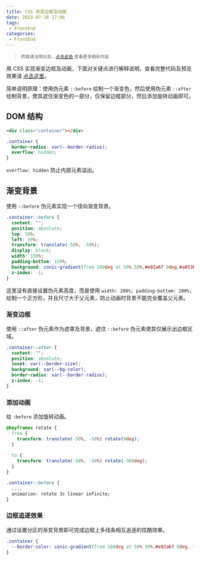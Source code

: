 ```yaml
---
title: CSS 渐变边框及动画
date: 2023-07-18 17:06
tags:
 - FrontEnd
categories:
 - FrontEnd
---
```


> <small>转载请注明出处，[点击此处](https://shichaohui.github.io/) 查看更多精彩内容</small>

用 CSS 实现渐变边框及动画，下面对关键点进行解释说明，查看完整代码及预览效果请 [点击这里](https://code.juejin.cn/pen/7252604713613393977)。

简单说明原理：使用伪元素 `::before` 绘制一个渐变色，然后使用伪元素 `::after` 绘制背景，使其遮住渐变色的一部分，仅保留边框部分，然后添加旋转动画即可。

## DOM 结构

```html
<div class="container"></div>
```

```css
.container {
  border-radius: var(--border-radius);
  overflow: hidden;
}
```

`overflow: hidden` 防止内部元素溢出。

## 渐变背景

使用 `::before` 伪元素实现一个径向渐变背景。

```css
.container::before {
  content: "";
  position: absolute;
  top: 50%;
  left: 50%;
  transform: translate(-50%, -50%);
  display: block;
  width: 150%;
  padding-bottom: 150%;
  background: conic-gradient(from 180deg at 50% 50%,#e92a67 0deg,#a853ba 112.5deg,#2a8af6 228.75deg,rgba(42,138,246,0) 360deg);
  z-index: -1;
}
```

这里没有直接设置伪元素高度，而是使用 `width: 200%; padding-bottom: 200%;` 绘制一个正方形，并且尺寸大于父元素，防止动画时背景不能完全覆盖父元素。

### 渐变边框

使用 `::after` 伪元素作为遮罩及背景，遮住 `::before` 伪元素使其仅展示出边框区域。

```css
.container::after {
  content: "";
  position: absolute;
  inset: var(--border-size);
  background: var(--bg-color);
  border-radius: var(--border-radius);
  z-index: -1;
}
```

### 添加动画

给 `:before` 添加旋转动画。

```css
@keyframes rotate {
  from {
    transform: translate(-50%, -50%) rotate(0deg);
  }
    
  to {
    transform: translate(-50%, -50%) rotate(-360deg);
  }
}

.container::before {
  ...,
  animation: rotate 3s linear infinite;
}
```

### 边框追逐效果

通过设置分区的渐变背景即可完成边框上多线条相互追逐的炫酷效果。

```css
.container {
  --border-color: conic-gradient(from 180deg at 50% 50%,#e92a67 0deg, transparent 90deg, transparent 180deg, #2a8af6 180deg, transparent 270deg);
}
```
